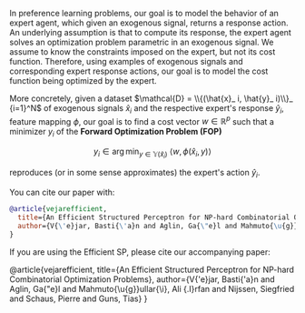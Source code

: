 In preference learning problems, our goal is to model the behavior of an expert agent, which given an exogenous signal, returns a response action. An underlying assumption is that to compute its response, the expert agent solves an optimization problem parametric in an exogenous signal. We assume to know the constraints imposed on the expert, but not its cost function. Therefore, using examples of exogenous signals and corresponding expert response actions, our goal is to model the cost function being optimized by the expert.


More concretely, given a dataset $\mathcal{D} = \\{(\hat{x}_ i, \hat{y}_ i)\\}_ {i=1}^N$ of exogenous signals $\hat{x}_ i$ and the respective expert's response $\hat{y}_ i$, feature mapping $\phi$, our goal is to find a cost vector $w \in \mathbb{R}^p$ such that a minimizer $y_ i$ of the **Forward Optimization Problem (FOP)**

$$
y_i \in \arg\min_ {y \in \mathbb{Y}(\hat{x}_ i)} \ \langle w,\phi(\hat{x}_ i,y) \rangle
$$

reproduces (or in some sense approximates) the expert's action $\hat{y}_ i$.


You can cite our paper with:

```bibtex
@article{vejarefficient,
  title={An Efficient Structured Perceptron for NP-hard Combinatorial Optimization Problems},
  author={V{\'e}jar, Basti{\'a}n and Aglin, Ga{\"e}l and Mahmuto{\u{g}}ullar{\i}, Ali {\.I}rfan and Nijssen, Siegfried and Schaus, Pierre and Guns, Tias}
}
```











If you are using the Efficient SP, please cite our accompanying paper:

@article{vejarefficient,
  title={An Efficient Structured Perceptron for NP-hard Combinatorial Optimization Problems},
  author={V{\'e}jar, Basti{\'a}n and Aglin, Ga{\"e}l and Mahmuto{\u{g}}ullar{\i}, Ali {\.I}rfan and Nijssen, Siegfried and Schaus, Pierre and Guns, Tias}
}
